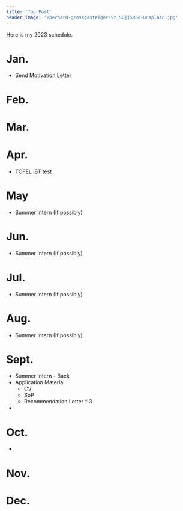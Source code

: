 ```yaml
---
title: 'Top Post'
header_image: 'eberhard-grossgasteiger-9z_5Qjj5R6o-unsplash.jpg'
---
```

Here is my 2023 schedule.
<!--more-->

# Jan.
- Send Motivation Letter

# Feb.

# Mar.

# Apr.
- TOFEL iBT test


# May
- Summer Intern (If possibly)


# Jun.
- Summer Intern (If possibly)


# Jul.
- Summer Intern (If possibly)


# Aug.
- Summer Intern (If possibly)


# Sept.
- Summer Intern - Back
- Application Material
  - CV
  - SoP
  - Recommendation Letter * 3
- 

# Oct.
- 


# Nov.



# Dec.
